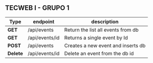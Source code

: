 ## TECWEB I - GRUPO 1 
| Type | endpoint | description |
-------|----------|--------------|
|  **GET**  | /api/events | Return the list all events from db|
|  **GET**  | /api/events/id |Returns a single event by Id|
|  **POST**  | /api/events | Creates a new event and inserts db |
|  **Delete**  | /api/events/id | Delete an event from the db id|

